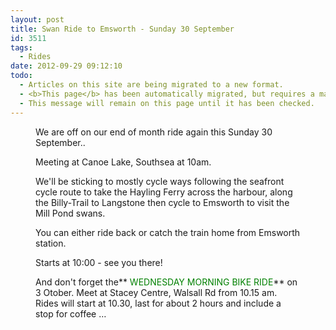 ```yaml
---
layout: post
title: Swan Ride to Emsworth - Sunday 30 September
id: 3511
tags:
  - Rides
date: 2012-09-29 09:12:10
todo:
  - Articles on this site are being migrated to a new format.
  - <b>This page</b> has been automatically migrated, but requires a manual check-&amp;-tune to ensure the format and links all work as expected.
  - This message will remain on this page until it has been checked.
---
```


<figure id="attachment_3512" align="alignright" width="225"][![The Mill Pond at Emsworth](http://www.pompeybug.co.uk/wp-content/uploads/2012/09/Emsworth-Mill-Pond-225x300.jpg "The Mill Pond at Emsworth")](http://www.pompeybug.co.uk/wp-content/uploads/2012/09/Emsworth-Mill-Pond.jpg) The Mill Pond at Emsworth</figure>

We are off on our end of month ride again this Sunday 30 September..

Meeting at Canoe Lake, Southsea at 10am.

We'll be sticking to mostly cycle ways following the seafront cycle route to take the Hayling Ferry across the harbour, along the Billy-Trail to Langstone then cycle to Emsworth to visit the Mill Pond swans.

You can either ride back or catch the train home from Emsworth station.

Starts at 10:00 - see you there!

And don't forget the** <span style="color: #008000;">WEDNESDAY MORNING BIKE RIDE</span>** on 3 Otober. Meet at Stacey Centre, Walsall Rd from 10.15 am. Rides will start at 10.30, last for about 2 hours and include a stop for coffee …